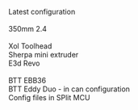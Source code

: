 Latest configuration<br>
<br>
350mm 2.4<br>
<br>
Xol Toolhead<br>
Sherpa mini extruder<br>
E3d Revo <br>
<br>
BTT EBB36<br>
BTT Eddy Duo - in can configuration<br>
Config files in SPlit MCU
